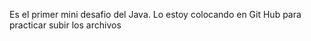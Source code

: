 Es el primer mini desafio del Java. Lo estoy colocando en Git Hub para practicar subir los archivos
